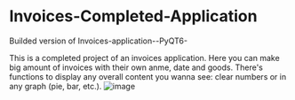 # Invoices-Completed-Application
Builded version of Invoices-application--PyQT6-

This is a completed project of an invoices application. Here you can make big amount of invoices with their own anme, date and goods. There's functions to display any overall content you wanna see: clear numbers or in any graph (pie, bar, etc.).
![image](https://user-images.githubusercontent.com/86018711/223683707-e2971b46-6d4c-4d0f-9f6a-18caff3af5e6.png)
